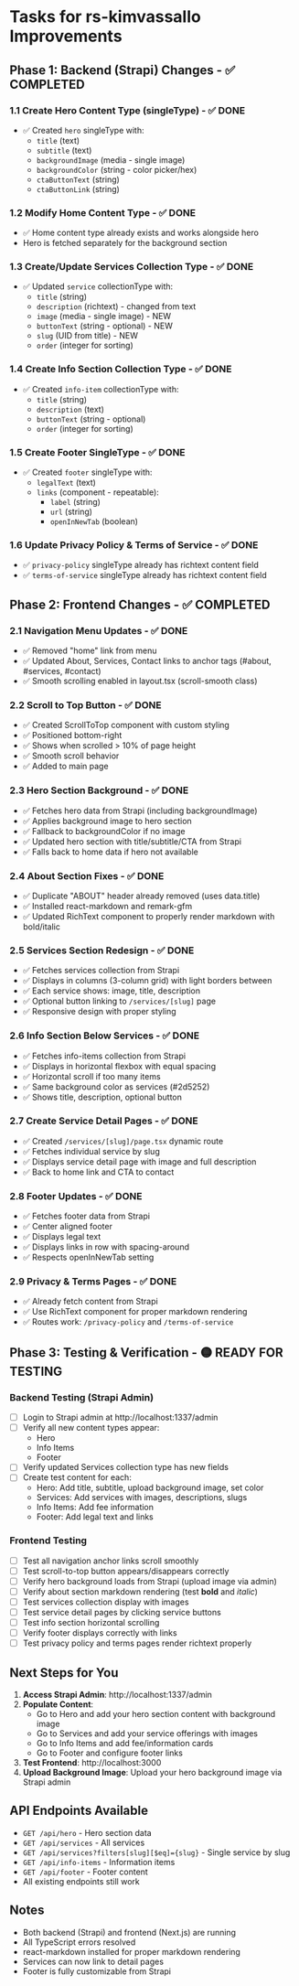 # Tasks for rs-kimvassallo Improvements

## Phase 1: Backend (Strapi) Changes - ✅ COMPLETED

### 1.1 Create Hero Content Type (singleType) - ✅ DONE

- ✅ Created `hero` singleType with:
  - `title` (text)
  - `subtitle` (text)
  - `backgroundImage` (media - single image)
  - `backgroundColor` (string - color picker/hex)
  - `ctaButtonText` (string)
  - `ctaButtonLink` (string)

### 1.2 Modify Home Content Type - ✅ DONE

- ✅ Home content type already exists and works alongside hero
- Hero is fetched separately for the background section

### 1.3 Create/Update Services Collection Type - ✅ DONE

- ✅ Updated `service` collectionType with:
  - `title` (string)
  - `description` (richtext) - changed from text
  - `image` (media - single image) - NEW
  - `buttonText` (string - optional) - NEW
  - `slug` (UID from title) - NEW
  - `order` (integer for sorting)

### 1.4 Create Info Section Collection Type - ✅ DONE

- ✅ Created `info-item` collectionType with:
  - `title` (string)
  - `description` (text)
  - `buttonText` (string - optional)
  - `order` (integer for sorting)

### 1.5 Create Footer SingleType - ✅ DONE

- ✅ Created `footer` singleType with:
  - `legalText` (text)
  - `links` (component - repeatable):
    - `label` (string)
    - `url` (string)
    - `openInNewTab` (boolean)

### 1.6 Update Privacy Policy & Terms of Service - ✅ DONE

- ✅ `privacy-policy` singleType already has richtext content field
- ✅ `terms-of-service` singleType already has richtext content field

## Phase 2: Frontend Changes - ✅ COMPLETED

### 2.1 Navigation Menu Updates - ✅ DONE

- ✅ Removed "home" link from menu
- ✅ Updated About, Services, Contact links to anchor tags (#about, #services, #contact)
- ✅ Smooth scrolling enabled in layout.tsx (scroll-smooth class)

### 2.2 Scroll to Top Button - ✅ DONE

- ✅ Created ScrollToTop component with custom styling
- ✅ Positioned bottom-right
- ✅ Shows when scrolled > 10% of page height
- ✅ Smooth scroll behavior
- ✅ Added to main page

### 2.3 Hero Section Background - ✅ DONE

- ✅ Fetches hero data from Strapi (including backgroundImage)
- ✅ Applies background image to hero section
- ✅ Fallback to backgroundColor if no image
- ✅ Updated hero section with title/subtitle/CTA from Strapi
- ✅ Falls back to home data if hero not available

### 2.4 About Section Fixes - ✅ DONE

- ✅ Duplicate "ABOUT" header already removed (uses data.title)
- ✅ Installed react-markdown and remark-gfm
- ✅ Updated RichText component to properly render markdown with bold/italic

### 2.5 Services Section Redesign - ✅ DONE

- ✅ Fetches services collection from Strapi
- ✅ Displays in columns (3-column grid) with light borders between
- ✅ Each service shows: image, title, description
- ✅ Optional button linking to `/services/[slug]` page
- ✅ Responsive design with proper styling

### 2.6 Info Section Below Services - ✅ DONE

- ✅ Fetches info-items collection from Strapi
- ✅ Displays in horizontal flexbox with equal spacing
- ✅ Horizontal scroll if too many items
- ✅ Same background color as services (#2d5252)
- ✅ Shows title, description, optional button

### 2.7 Create Service Detail Pages - ✅ DONE

- ✅ Created `/services/[slug]/page.tsx` dynamic route
- ✅ Fetches individual service by slug
- ✅ Displays service detail page with image and full description
- ✅ Back to home link and CTA to contact

### 2.8 Footer Updates - ✅ DONE

- ✅ Fetches footer data from Strapi
- ✅ Center aligned footer
- ✅ Displays legal text
- ✅ Displays links in row with spacing-around
- ✅ Respects openInNewTab setting

### 2.9 Privacy & Terms Pages - ✅ DONE

- ✅ Already fetch content from Strapi
- ✅ Use RichText component for proper markdown rendering
- ✅ Routes work: `/privacy-policy` and `/terms-of-service`

## Phase 3: Testing & Verification - 🟡 READY FOR TESTING

### Backend Testing (Strapi Admin)

- [ ] Login to Strapi admin at http://localhost:1337/admin
- [ ] Verify all new content types appear:
  - Hero
  - Info Items
  - Footer
- [ ] Verify updated Services collection type has new fields
- [ ] Create test content for each:
  - Hero: Add title, subtitle, upload background image, set color
  - Services: Add services with images, descriptions, slugs
  - Info Items: Add fee information
  - Footer: Add legal text and links

### Frontend Testing

- [ ] Test all navigation anchor links scroll smoothly
- [ ] Test scroll-to-top button appears/disappears correctly
- [ ] Verify hero background loads from Strapi (upload image via admin)
- [ ] Verify about section markdown rendering (test **bold** and _italic_)
- [ ] Test services collection display with images
- [ ] Test service detail pages by clicking service buttons
- [ ] Test info section horizontal scrolling
- [ ] Verify footer displays correctly with links
- [ ] Test privacy policy and terms pages render richtext properly

## Next Steps for You

1. **Access Strapi Admin**: http://localhost:1337/admin
2. **Populate Content**:
   - Go to Hero and add your hero section content with background image
   - Go to Services and add your service offerings with images
   - Go to Info Items and add fee/information cards
   - Go to Footer and configure footer links
3. **Test Frontend**: http://localhost:3000
4. **Upload Background Image**: Upload your hero background image via Strapi admin

## API Endpoints Available

- `GET /api/hero` - Hero section data
- `GET /api/services` - All services
- `GET /api/services?filters[slug][$eq]={slug}` - Single service by slug
- `GET /api/info-items` - Information items
- `GET /api/footer` - Footer content
- All existing endpoints still work

## Notes

- Both backend (Strapi) and frontend (Next.js) are running
- All TypeScript errors resolved
- react-markdown installed for proper markdown rendering
- Services can now link to detail pages
- Footer is fully customizable from Strapi
